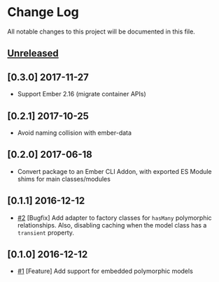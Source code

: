 # Change Log
All notable changes to this project will be documented in this file.

## [Unreleased]

## [0.3.0] 2017-11-27
- Support Ember 2.16 (migrate container APIs)

## [0.2.1] 2017-10-25
- Avoid naming collision with ember-data

## [0.2.0] 2017-06-18
- Convert package to an Ember CLI Addon, with exported ES Module shims for main
  classes/modules

## [0.1.1] 2016-12-12
- [#2](https://github.com/CondeNast/ember-model/pull/2) [Bugfix] Add adapter to
  factory classes for `hasMany` polymorphic relationships. Also, disabling
  caching when the model class has a `transient` property.

## [0.1.0] 2016-12-12
- [#1](https://github.com/CondeNast/ember-model/pull/1) [Feature] Add support
  for embedded polymorphic models

[unreleased]: https://github.com/CondeNast/ember-model/compare/0.1.0...HEAD
[6.11.6]: https://github.com/CondeNast/copilot/compare/5048d371216868dee1fbf2870eb1bf2ac546da22...0.1.0
